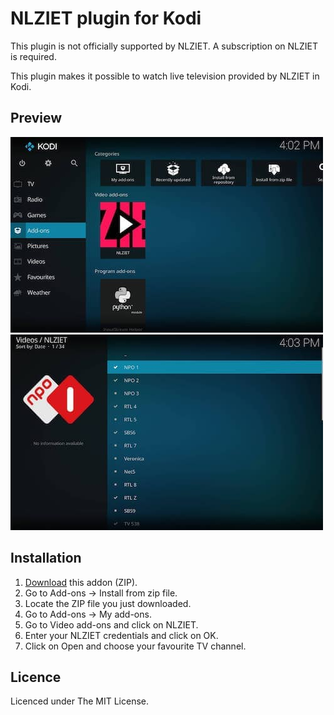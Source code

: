 # NLZIET plugin for Kodi
This plugin is not officially supported by NLZIET.
A subscription on NLZIET is required.

This plugin makes it possible to watch live television provided by NLZIET in Kodi.

## Preview
![Preview 1](preview/1.jpg)
![Preview 2](preview/2.jpg)

## Installation
1. [Download](https://github.com/iamdevnl/plugin.video.nlziet/archive/master.zip) this addon (ZIP).
2. Go to Add-ons -> Install from zip file.
3. Locate the ZIP file you just downloaded.
4. Go to Add-ons -> My add-ons.
5. Go to Video add-ons and click on NLZIET.
6. Enter your NLZIET credentials and click on OK.
7. Click on Open and choose your favourite TV channel.

## Licence
Licenced under The MIT License.
